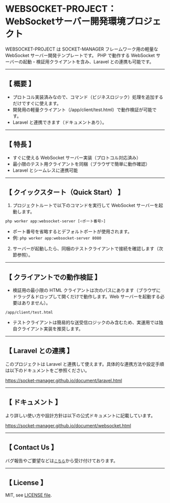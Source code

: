 # WEBSOCKET-PROJECT：WebSocketサーバー開発環境プロジェクト
WEBSOCKET-PROJECT は SOCKET-MANAGER フレームワーク用の軽量な WebSocket サーバー開発テンプレートです。
PHP で動作する WebSocket サーバーの起動・検証用クライアントを含み、Laravel との連携も可能です。

---

## 【 概要 】
- プロトコル実装済みなので、コマンド（ビジネスロジック）処理を追加するだけですぐに使えます。
- 開発用の軽量クライアント（/app/client/test.html）で動作検証が可能です。
- Laravel と連携できます（ドキュメントあり）。

---

## 【 特長 】
- すぐに使える WebSocket サーバー実装（プロトコル対応済み）
- 最小限のテスト用クライアントを同梱（ブラウザで簡単に動作確認）
- Laravel とシームレスに連携可能

---

## 【 クイックスタート（Quick Start） 】
1. プロジェクトルートで以下のコマンドを実行して WebSocket サーバーを起動します。

```bash
php worker app:websocket-server [<ポート番号>]
```

- ポート番号を省略するとデフォルトポートが使用されます。
- 例: `php worker app:websocket-server 8080`

2. サーバーが起動したら、同梱のテストクライアントで接続を確認します（次節参照）。

---

## 【 クライアントでの動作検証 】
- 検証用の最小限の HTML クライアントは次のパスにあります（ブラウザにドラッグ＆ドロップして開くだけで動作します。Web サーバーを起動する必要はありません）。

```code
/app/client/test.html
```

- テストクライアントは簡易的な送受信ロジックのみ含むため、実運用では独自クライアント実装を推奨します。

---

## 【 Laravel との連携 】
このプロジェクトは Laravel と連携して使えます。具体的な連携方法や設定手順は以下のドキュメントをご参照ください。

https://socket-manager.github.io/document/laravel.html

---

## 【 ドキュメント 】
より詳しい使い方や設計方針は以下の公式ドキュメントに記載しています。

https://socket-manager.github.io/document/websocket.html

---

## 【 Contact Us 】
バグ報告やご要望などは<a href="mailto:lib.tech.engineer@gmail.com">`こちら`</a>から受け付けております。

---

## 【 License 】
MIT, see <a href="https://github.com/socket-manager/websocket-project/blob/main/LICENSE">LICENSE file</a>.